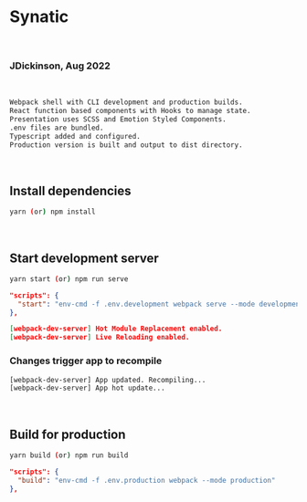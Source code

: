 # Synatic

<br>

### JDickinson, Aug 2022

<br>

```BASH
Webpack shell with CLI development and production builds.
React function based components with Hooks to manage state.
Presentation uses SCSS and Emotion Styled Components.
.env files are bundled.
Typescript added and configured.
Production version is built and output to dist directory.
```

<br>

## Install dependencies

```BASH
yarn (or) npm install
```

<br>

## Start development server

```BASH
yarn start (or) npm run serve
```

```JSON
"scripts": {
  "start": "env-cmd -f .env.development webpack serve --mode development --open"
},

[webpack-dev-server] Hot Module Replacement enabled.
[webpack-dev-server] Live Reloading enabled.
```

### Changes trigger app to recompile

```BASH
[webpack-dev-server] App updated. Recompiling...
[webpack-dev-server] App hot update...
```

<br>

## Build for production

```BASH
yarn build (or) npm run build
```

```JSON
"scripts": {
  "build": "env-cmd -f .env.production webpack --mode production"
},
```
